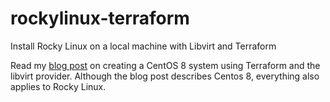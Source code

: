 # rockylinux-terraform
Install Rocky Linux on a local machine with Libvirt and Terraform

Read my [blog post](https://blog.mosibi.nl/all/2020/06/07/terraform-centos8-libvirt.html) on creating a CentOS 8 system using Terraform and the libvirt provider. Although the blog post describes Centos 8, everything also applies to Rocky Linux.
